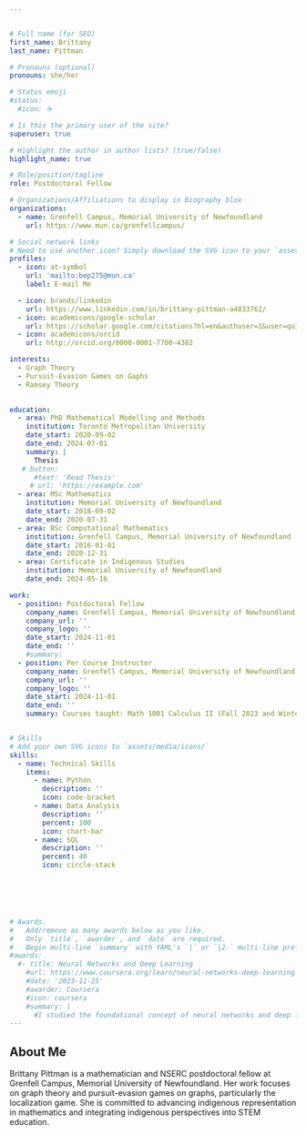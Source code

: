 ```yaml
---


# Full name (for SEO)
first_name: Brittany
last_name: Pittman

# Pronouns (optional)
pronouns: she/her

# Status emoji
#status:
  #icon: ☕️

# Is this the primary user of the site?
superuser: true

# Highlight the author in author lists? (true/false)
highlight_name: true

# Role/position/tagline
role: Postdoctoral Fellow

# Organizations/Affiliations to display in Biography blox
organizations:
  - name: Grenfell Campus, Memorial University of Newfoundland
    url: https://www.mun.ca/grenfellcampus/

# Social network links
# Need to use another icon? Simply download the SVG icon to your `assets/media/icons/` folder.
profiles:
  - icon: at-symbol
    url: 'mailto:bep275@mun.ca'
    label: E-mail Me

  - icon: brands/linkedin
    url: https://www.linkedin.com/in/brittany-pittman-a4833762/
  - icon: academicons/google-scholar
    url: https://scholar.google.com/citations?hl=en&authuser=1&user=quIVPiwAAAAJ
  - icon: academicons/orcid
    url: http://orcid.org/0000-0001-7700-4382

interests:
  - Graph Theory
  - Pursuit-Evasion Games on Gaphs
  - Ramsey Theory
  

education:
  - area: PhD Mathematical Modelling and Methods
    institution: Toronto Metropolitan University
    date_start: 2020-09-02
    date_end: 2024-07-01
    summary: |
      Thesis 
   # button:
      #text: 'Read Thesis'
     # url: 'https://example.com'
  - area: MSc Mathematics
    institution: Memorial University of Newfoundland
    date_start: 2018-09-02
    date_end: 2020-07-31
  - area: BSc Computational Mathematics
    institution: Grenfell Campus, Memorial University of Newfoundland
    date_start: 2016-01-01
    date_end: 2020-12-31
  - area: Certificate in Indigenous Studies
    institution: Memorial University of Newfoundland
    date_end: 2024-05-16

work:
  - position: Postdoctoral Fellow
    company_name: Grenfell Campus, Memorial University of Newfoundland
    company_url: ''
    company_logo: ''
    date_start: 2024-11-01
    date_end: ''
    #summary: 
  - position: Per Course Instructor
    company_name: Grenfell Campus, Memorial University of Newfoundland
    company_url: ''
    company_logo: ''
    date_start: 2024-11-01
    date_end: ''
    summary: Courses taught: Math 1001 Calculus II (Fall 2023 and Winter 2024), Math 4340 Combinatorial Analysis (Winter 2024), Math 1090 Algebra and Trigonometry (Fall 2024)


# Skills
# Add your own SVG icons to `assets/media/icons/`
skills:
  - name: Technical Skills
    items:
      - name: Python
        description: ''
        icon: code-bracket
      - name: Data Analysis
        description: ''
        percent: 100
        icon: chart-bar
      - name: SQL
        description: ''
        percent: 40
        icon: circle-stack




 

# Awards.
#   Add/remove as many awards below as you like.
#   Only `title`, `awarder`, and `date` are required.
#   Begin multi-line `summary` with YAML's `|` or `|2-` multi-line prefix and indent 2 spaces below.
#awards:
  #- title: Neural Networks and Deep Learning
    #url: https://www.coursera.org/learn/neural-networks-deep-learning
    #date: '2023-11-25'
    #awarder: Coursera
    #icon: coursera
    #summary: |
      #I studied the foundational concept of neural networks and deep learning. By the end, I was familiar with the significant technological trends driving the rise of deep learning; build, train, and apply fully connected deep neural networks; implement efficient (vectorized) neural networks; identify key parameters in a neural network’s architecture; and apply deep learning to your own applications.
---
```


## About Me

Brittany Pittman is a mathematician and NSERC postdoctoral fellow at Grenfell Campus, Memorial University of Newfoundland. Her work focuses on graph theory and pursuit-evasion games on graphs, particularly the localization game. She is committed to advancing indigenous representation in mathematics and integrating indigenous perspectives into STEM education.